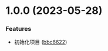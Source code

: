 # 1.0.0 (2023-05-28)


### Features

* 初始化项目 ([bbc6622](https://github.com/cjshinning/zf-react/commit/bbc6622b98b26280f7bf14835e498f018e369ba7))



